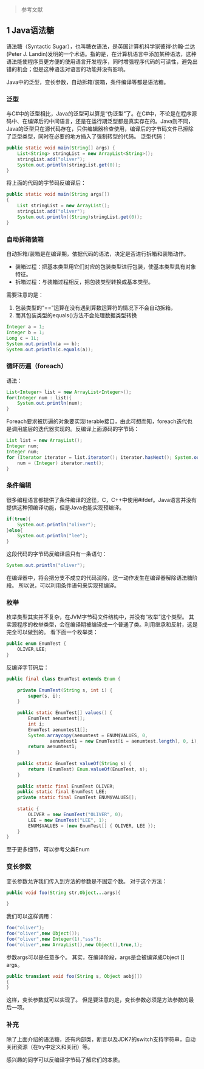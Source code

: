 > 参考文献
> [](https://blog.csdn.net/ol_beta/article/details/6787234)
## 1 Java语法糖

语法糖（Syntactic Sugar），也叫糖衣语法，是英国计算机科学家彼得·约翰·兰达(Peter J. Landin)发明的一个术语。指的是，在计算机语言中添加某种语法，这种语法能使程序员更方便的使用语言开发程序，同时增强程序代码的可读性，避免出错的机会；但是这种语法对语言的功能并没有影响。

Java中的泛型，变长参数，自动拆箱/装箱，条件编译等都是语法糖。

### 泛型


与C#中的泛型相比，Java的泛型可以算是“伪泛型”了。在C#中，不论是在程序源码中、在编译后的中间语言，还是在运行期泛型都是真实存在的。Java则不同，Java的泛型只在源代码存在，只供编辑器检查使用，编译后的字节码文件已擦除了泛型类型，同时在必要的地方插入了强制转型的代码。
泛型代码：
```java
public static void main(String[] args) {
    List<String> stringList = new ArrayList<String>();
    stringList.add("oliver");
    System.out.println(stringList.get(0));
}
```
将上面的代码的字节码反编译后：
```java
public static void main(String args[])
{
    List stringList = new ArrayList();
    stringList.add("oliver");
    System.out.println((String)stringList.get(0));
}
```

### 自动拆箱装箱

自动拆箱/装箱是在编译期，依据代码的语法，决定是否进行拆箱和装箱动作。
* 装箱过程：把基本类型用它们对应的包装类型进行包装，使基本类型具有对象特征。
* 拆箱过程：与装箱过程相反，把包装类型转换成基本类型。


需要注意的是：
1. 包装类型的“==”运算在没有遇到算数运算符的情况下不会自动拆箱，
2. 而其包装类型的equals()方法不会处理数据类型转换

```java
Integer a = 1;
Integer b = 1;
Long c = 1L;
System.out.println(a == b);
System.out.println(c.equals(a));
```


### 循环历遍（foreach）
语法：
```java
List<Integer> list = new ArrayList<Integer>();
for(Integer num : list){
    System.out.println(num);
}
```
Foreach要求被历遍的对象要实现Iterable接口，由此可想而知，foreach迭代也是调用底层的迭代器实现的。反编译上面源码的字节码：
```java
List list = new ArrayList();
Integer num;
Integer num;
for (Iterator iterator = list.iterator(); iterator.hasNext(); System.out.println(num)){
    num = (Integer) iterator.next();
}
```

### 条件编辑
很多编程语言都提供了条件编译的途径，C，C++中使用#ifdef。Java语言并没有提供这种预编译功能，但是Java也能实现预编译。
```java
if(true){
    System.out.println("oliver");
}else{
    System.out.println("lee");
}
```
这段代码的字节码反编译后只有一条语句：
```java
System.out.println("oliver");
```
在编译器中，将会把分支不成立的代码消除，这一动作发生在编译器解除语法糖阶段。
所以说，可以利用条件语句来实现预编译。



### 枚举
枚举类型其实并不复杂，在JVM字节码文件结构中，并没有“枚举”这个类型。
其实源程序的枚举类型，会在编译期被编译成一个普通了类。利用继承和反射，这是完全可以做到的。
看下面一个枚举类：

```java
public enum EnumTest {
    OLIVER,LEE;
}
```
反编译字节码后：
```java
public final class EnumTest extends Enum {
 
	private EnumTest(String s, int i) {
		super(s, i);
	}
 
	public static EnumTest[] values() {
		EnumTest aenumtest[];
		int i;
		EnumTest aenumtest1[];
		System.arraycopy(aenumtest = ENUM$VALUES, 0,
				aenumtest1 = new EnumTest[i = aenumtest.length], 0, i);
		return aenumtest1;
	}
 
	public static EnumTest valueOf(String s) {
		return (EnumTest) Enum.valueOf(EnumTest, s);
	}
 
	public static final EnumTest OLIVER;
	public static final EnumTest LEE;
	private static final EnumTest ENUM$VALUES[];
 
	static {
		OLIVER = new EnumTest("OLIVER", 0);
		LEE = new EnumTest("LEE", 1);
		ENUM$VALUES = (new EnumTest[] { OLIVER, LEE });
	}
}
```
至于更多细节，可以参考父类Enum



### 变长参数
变长参数允许我们传入到方法的参数是不固定个数。
对于这个方法：
```java
public void foo(String str,Object...args){
 
}
```
我们可以这样调用：
```java
foo("oliver");
foo("oliver",new Object());
foo("oliver",new Integer(1),"sss");
foo("oliver",new ArrayList(),new Object(),true,1);
```
参数args可以是任意多个。
其实，在编译阶段，args是会被编译成Object [] args。
```java
public transient void foo(String s, Object aobj[])
{
}
```
这样，变长参数就可以实现了。
但是要注意的是，变长参数必须是方法参数的最后一项。


### 补充
除了上面介绍的语法糖，还有内部类，断言以及JDK7的switch支持字符串，自动关闭资源（在try中定义和关闭）等。

感兴趣的同学可以反编译字节码了解它们的本质。